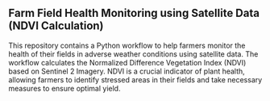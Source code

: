 ## Farm Field Health Monitoring using Satellite Data (NDVI Calculation)
This repository contains a Python workflow to help farmers monitor the health of their fields in adverse weather conditions using satellite data. The workflow calculates the Normalized Difference Vegetation Index (NDVI) based on Sentinel 2 Imagery. NDVI is a crucial indicator of plant health, allowing farmers to identify stressed areas in their fields and take necessary measures to ensure optimal yield.


